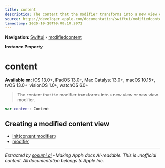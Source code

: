 ```yaml
---
title: content
description: The content that the modifier transforms into a new view or new view modifier.
source: https://developer.apple.com/documentation/swiftui/modifiedcontent/content
timestamp: 2025-10-29T00:09:10.307Z
---
```


**Navigation:** [Swiftui](/documentation/swiftui) › [modifiedcontent](/documentation/swiftui/modifiedcontent)

**Instance Property**

# content

**Available on:** iOS 13.0+, iPadOS 13.0+, Mac Catalyst 13.0+, macOS 10.15+, tvOS 13.0+, visionOS 1.0+, watchOS 6.0+

> The content that the modifier transforms into a new view or new view modifier.

```swift
var content: Content
```

## Creating a modified content view

- [init(content:modifier:)](/documentation/swiftui/modifiedcontent/init(content:modifier:))
- [modifier](/documentation/swiftui/modifiedcontent/modifier)

---

*Extracted by [sosumi.ai](https://sosumi.ai) - Making Apple docs AI-readable.*
*This is unofficial content. All documentation belongs to Apple Inc.*

